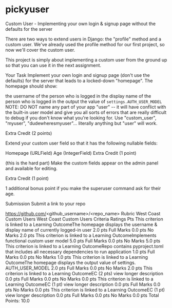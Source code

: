 # pickyuser
Custom User - Implementing your own login &amp; signup page without the defaults for the server

There are two ways to extend users in Django: the "profile" method and a custom user. We've already used the profile method for our first project, so now we'll cover the custom user.

This project is simply about implementing a custom user from the ground up so that you can use it in the next assignment.

Your Task
Implement your own login and signup page (don't use the defaults) for the server that leads to a locked-down "homepage". The homepage should show:

the username of the person who is logged in
the display name of the person who is logged in
the output the value of `settings.AUTH_USER_MODEL`
NOTE: DO NOT name any part of your app "user" -- it will have conflict with the built-in user model and give you all sorts of errors that are really difficult to debug if you don't know what you're looking for. Use "custom_user", "myuser", "dudewheresmyuser"... literally anything but "user" will work.

Extra Credit (2 points)

Extend your custom user field so that it has the following nullable fields:

Homepage (URLField)
Age (IntegerField)
Extra Credit (1 point)

(this is the hard part) Make the custom fields appear on the admin panel and available for editing.

Extra Credit (1 point)

1 additional bonus point if you make the superuser command ask for their age.

Submission
Submit a link to your repo

https://github.com/<github_username>/<repo_name>
Rubric
West Coast Custom Users
West Coast Custom Users
Criteria	Ratings	Pts
This criterion is linked to a Learning OutcomeThe homepage displays the username & display name of currently logged-in user
2.0 pts
Full Marks
0.0 pts
No Marks
2.0 pts
This criterion is linked to a Learning OutcomeImplements functional custom user model
5.0 pts
Full Marks
0.0 pts
No Marks
5.0 pts
This criterion is linked to a Learning OutcomeRepo contains pyproject.toml that includes all necessary dependencies to run application
1.0 pts
Full Marks
0.0 pts
No Marks
1.0 pts
This criterion is linked to a Learning OutcomeThe homepage displays the output value of settings. AUTH_USER_MODEL
2.0 pts
Full Marks
0.0 pts
No Marks
2.0 pts
This criterion is linked to a Learning OutcomeEC (2 pts)
view longer description
0.0 pts
Full Marks
0.0 pts
No Marks
0.0 pts
This criterion is linked to a Learning OutcomeEC (1 pt)
view longer description
0.0 pts
Full Marks
0.0 pts
No Marks
0.0 pts
This criterion is linked to a Learning OutcomeEC (1 pt)
view longer description
0.0 pts
Full Marks
0.0 pts
No Marks
0.0 pts
Total Points: 10.0
